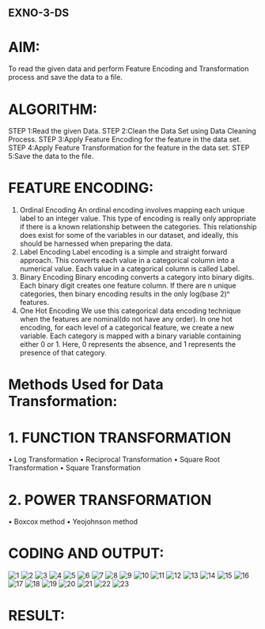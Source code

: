 ## EXNO-3-DS

# AIM:
To read the given data and perform Feature Encoding and Transformation process and save the data to a file.

# ALGORITHM:
STEP 1:Read the given Data.
STEP 2:Clean the Data Set using Data Cleaning Process.
STEP 3:Apply Feature Encoding for the feature in the data set.
STEP 4:Apply Feature Transformation for the feature in the data set.
STEP 5:Save the data to the file.

# FEATURE ENCODING:
1. Ordinal Encoding
An ordinal encoding involves mapping each unique label to an integer value. This type of encoding is really only appropriate if there is a known relationship between the categories. This relationship does exist for some of the variables in our dataset, and ideally, this should be harnessed when preparing the data.
2. Label Encoding
Label encoding is a simple and straight forward approach. This converts each value in a categorical column into a numerical value. Each value in a categorical column is called Label.
3. Binary Encoding
Binary encoding converts a category into binary digits. Each binary digit creates one feature column. If there are n unique categories, then binary encoding results in the only log(base 2)ⁿ features.
4. One Hot Encoding
We use this categorical data encoding technique when the features are nominal(do not have any order). In one hot encoding, for each level of a categorical feature, we create a new variable. Each category is mapped with a binary variable containing either 0 or 1. Here, 0 represents the absence, and 1 represents the presence of that category.

# Methods Used for Data Transformation:
  # 1. FUNCTION TRANSFORMATION
• Log Transformation
• Reciprocal Transformation
• Square Root Transformation
• Square Transformation
  # 2. POWER TRANSFORMATION
• Boxcox method
• Yeojohnson method

# CODING AND OUTPUT:
![1](https://github.com/user-attachments/assets/f7b73df2-cb22-4b52-8ba2-43b76ec21fac)
![2](https://github.com/user-attachments/assets/b227fd3a-0e21-400c-87d3-3991f0c619ca)
![3](https://github.com/user-attachments/assets/b6d6f760-55d1-4345-a46c-c52e3edc31b7)
![4](https://github.com/user-attachments/assets/4c848aae-eda4-4322-a31f-3a70b59b9aa8)
![5](https://github.com/user-attachments/assets/028e30ba-b2e6-42a8-a770-fb1d3f732c29)
![6](https://github.com/user-attachments/assets/763b8946-b4d6-4a71-abfb-c4e4c7a5b219)
![7](https://github.com/user-attachments/assets/c9862432-c34a-4419-99a7-a81729ae9c2f)
![8](https://github.com/user-attachments/assets/166f9d86-99e1-489d-874a-7199b18e7a73)
![9](https://github.com/user-attachments/assets/dd7f3462-0575-40ba-b45e-fb501b6b0465)
![10](https://github.com/user-attachments/assets/df12dc73-9126-457b-8c88-0a38eb393940)
![11](https://github.com/user-attachments/assets/2c64a26b-ccb3-4e73-9ab8-85b8dbd46634)
![12](https://github.com/user-attachments/assets/544a24c6-2a5b-4940-8fce-a7f5957f1b82)
![13](https://github.com/user-attachments/assets/2f326180-7a86-41c3-82b4-2c57075ac9f9)
![14](https://github.com/user-attachments/assets/3ceb498c-b203-4b1e-9f60-9e737003501c)
![15](https://github.com/user-attachments/assets/565e2a98-c726-48cc-9348-03f01c4d0c6d)
![16](https://github.com/user-attachments/assets/886bedfd-ad7a-4af6-8bbb-5e69761d3e3f)
![17](https://github.com/user-attachments/assets/ee2ece0d-eae0-4c4d-b5be-7098b82f7cfd)
![18](https://github.com/user-attachments/assets/ffda2464-1993-4603-a0b8-e217702aca2d)
![19](https://github.com/user-attachments/assets/e86c68ca-42ca-49c0-9e4f-017d557e57cd)
![20](https://github.com/user-attachments/assets/6b71e521-3d7f-4c2f-b405-49a1b307fdde)
![21](https://github.com/user-attachments/assets/e0e7962f-8e09-4367-a764-b7665ee166a1)
![22](https://github.com/user-attachments/assets/ff84fdbf-4bcf-4118-8fbc-68d2d83035c8)
![23](https://github.com/user-attachments/assets/895486d4-aa7a-4ffd-823d-6d58da77fc93)


       
# RESULT:
      

       
